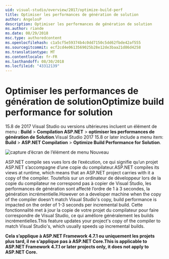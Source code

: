 ```yaml
---
uid: visual-studio/overview/2017/optimize-build-perf
title: Optimiser les performances de génération de solution
author: AngelosP
description: Optimiser les performances de génération de solution
ms.author: riande
ms.date: 08/29/2018
msc.type: authoredcontent
ms.openlocfilehash: c1a5cf5e59374b4c0dd7150c5dd62fbde42af555
ms.sourcegitcommit: ecf2cd4e0613569025b28e12de3baa21d86d4258
ms.translationtype: MT
ms.contentlocale: fr-FR
ms.lasthandoff: 08/30/2018
ms.locfileid: "43312139"
---
```

# <a name="optimize-build-performance-for-solution"></a><span data-ttu-id="fda41-103">Optimiser les performances de génération de solution</span><span class="sxs-lookup"><span data-stu-id="fda41-103">Optimize build performance for solution</span></span>

<span data-ttu-id="fda41-104">15.8 de 2017 Visual Studio ou versions ultérieures incluent un élément de menu : **Build** > **Compilation ASP.NET** > **optimiser les performances de génération de Solution**.</span><span class="sxs-lookup"><span data-stu-id="fda41-104">Visual Studio 2017 15.8 or later include a menu item: **Build** > **ASP.NET Compilation** > **Optimize Build Performance for Solution**.</span></span>

![capture d’écran de l’élément de menu Nouveau](optimize-build-perf/_static/optimize-build-performance-for-solution.png)

<span data-ttu-id="fda41-106">ASP.NET compile ses vues lors de l’exécution, ce qui signifie qu’un projet ASP.NET s’accompagne d’une copie du compilateur.</span><span class="sxs-lookup"><span data-stu-id="fda41-106">ASP.NET compiles its views at runtime, which means that an ASP.NET project carries with it a copy of the compiler.</span></span> <span data-ttu-id="fda41-107">Toutefois sur un ordinateur de développeur lors de la copie du compilateur ne correspond pas à copier de Visual Studio, les performances de génération sont affecté l’ordre de 1 à 3 secondes, la génération incrémentielle.</span><span class="sxs-lookup"><span data-stu-id="fda41-107">However on a developer machine when the copy of the compiler doesn't match Visual Studio's copy, build performance is impacted on the order of 1-3 seconds per incremental build.</span></span> <span data-ttu-id="fda41-108">Cette fonctionnalité met à jour la copie de votre projet du compilateur pour faire correspondre de Visual Studio, ce qui améliore généralement les builds incrémentielles.</span><span class="sxs-lookup"><span data-stu-id="fda41-108">This feature updates your project's copy of the compiler to match Visual Studio's, which usually speeds up incremental builds.</span></span>

<span data-ttu-id="fda41-109">**Cela s’applique à ASP.NET Framework 4.7.1 ou uniquement les projets plus tard, il ne s’applique pas à ASP.NET Core.**</span><span class="sxs-lookup"><span data-stu-id="fda41-109">**This is applicable to ASP.NET Framework 4.7.1 or later projects only, it does not apply to ASP.NET Core.**</span></span>
